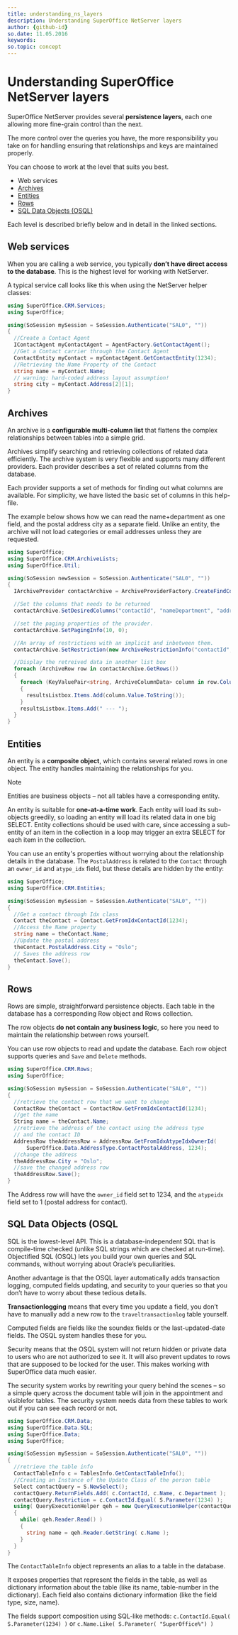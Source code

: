 ```yaml
---
title: understanding_ns_layers
description: Understanding SuperOffice NetServer layers
author: {github-id}
so.date: 11.05.2016
keywords: 
so.topic: concept
---
```


# Understanding SuperOffice NetServer layers

SuperOffice NetServer provides several **persistence layers**, each one allowing more fine-grain control than the next.

The more control over the queries you have, the more responsibility you take on for handling ensuring that relationships and keys are maintained properly.

You can choose to work at the level that suits you best.

* Web services
* [Archives][4]
* [Entities][3]
* [Rows][2]
* [SQL Data Objects (OSQL)][1]

Each level is described briefly below and in detail in the linked sections.

## Web services

When you are calling a web service, you typically **don’t have direct access to the database**. This is the highest level for working with NetServer.

A typical service call looks like this when using the NetServer helper classes:

```csharp
using SuperOffice.CRM.Services;
using SuperOffice;

using(SoSession mySession = SoSession.Authenticate("SAL0", ""))
{
  //Create a Contact Agent
  IContactAgent myContactAgent = AgentFactory.GetContactAgent();
  //Get a Contact carrier through the Contact Agent
  ContactEntity myContact = myContactAgent.GetContactEntity(1234);
  //Retrieving the Name Property of the Contact
  string name = myContact.Name;
  // warning: hard-coded address layout assumption!
  string city = myContact.Address[2][1];
}
```

## Archives

An archive is a **configurable multi-column list** that flattens the complex relationships between tables into a simple grid.

Archives simplify searching and retrieving collections of related data efficiently. The archive system is very flexible and supports many different providers. Each provider describes a set of related columns from the database.

Each provider supports a set of methods for finding out what columns are available. For simplicity, we have listed the basic set of columns in this help-file.

The example below shows how we can read the name+department as one field, and the postal address city as a separate field. Unlike an entity, the archive will not load categories or email addresses unless they are requested.

```csharp
using SuperOffice;
using SuperOffice.CRM.ArchiveLists;
using SuperOffice.Util;

using(SoSession newSession = SoSession.Authenticate("SAL0", ""))
{
  IArchiveProvider contactArchive = ArchiveProviderFactory.CreateFindContactProvider();

  //Set the columns that needs to be returned
  contactArchive.SetDesiredColumns("contactId", "nameDepartment", "address/city");

  //set the paging properties of the provider.
  contactArchive.SetPagingInfo(10, 0);

  //An array of restrictions with an implicit and inbetween them.
  contactArchive.SetRestriction(new ArchiveRestrictionInfo("contactId", "=", "1234"));

  //Display the retreived data in another list box
  foreach (ArchiveRow row in contactArchive.GetRows())
  {
    foreach (KeyValuePair<string, ArchiveColumnData> column in row.ColumnData)
    {
      resultsListbox.Items.Add(column.Value.ToString());
    }
    resultsListbox.Items.Add(" --- ");
  }
}
```

## Entities

An entity is a **composite object**, which contains several related rows in one object. The entity handles maintaining the relationships for you.

> [!NOTE]
> Entities are business objects – not all tables have a corresponding entity.

An entity is suitable for **one-at-a-time work**. Each entity will load its sub-objects greedily, so loading an entity will load its related data in one big SELECT. Entity collections should be used with care, since accessing a sub-entity of an item in the collection in a loop may trigger an extra SELECT for each item in the collection.

You can use an entity's properties without worrying about the relationship details in the database. The `PostalAddress` is related to the `Contact` through an `owner_id` and `atype_idx` field, but these details are hidden by the entity:

```csharp
using SuperOffice;
using SuperOffice.CRM.Entities;

using(SoSession mySession = SoSession.Authenticate("SAL0", ""))
{
  //Get a contact through Idx class
  Contact theContact = Contact.GetFromIdxContactId(1234);
  //Access the Name property
  string name = theContact.Name;
  //Update the postal address
  theContact.PostalAddress.City = "Oslo";
  // Saves the address row
  theContact.Save();
}
```

## Rows

Rows are simple, straightforward persistence objects. Each table in the database has a corresponding Row object and Rows collection.

The row objects **do not contain any business logic**, so here you need to maintain the relationship between rows yourself.

You can use row objects to read and update the database. Each row object supports queries and `Save` and `Delete` methods.

```csharp
using SuperOffice.CRM.Rows;
using SuperOffice;

using(SoSession mySession = SoSession.Authenticate("SAL0", ""))
{
  //retrieve the contact row that we want to change
  ContactRow theContact = ContactRow.GetFromIdxContactId(1234);
  //get the name
  String name = theContact.Name;
  //retrieve the address of the contact using the address type
  // and the contact ID
  AddressRow theAddressRow = AddressRow.GetFromIdxAtypeIdxOwnerId(
      SuperOffice.Data.AddressType.ContactPostalAddress, 1234);
  //change the address 
  theAddressRow.City = "Oslo";
  //save the changed address row
  theAddressRow.Save();
}
```

The Address row will have the `owner_id` field set to 1234, and the `atypeidx` field set to 1 (postal address for contact).

## SQL Data Objects (OSQL

SQL is the lowest-level API. This is a database-independent SQL that is compile-time checked (unlike SQL strings which are checked at run-time). Objectified SQL (OSQL) lets you build your own queries and SQL commands, without worrying about Oracle’s peculiarities.

Another advantage is that the OSQL layer automatically adds transaction logging, computed fields updating, and security to your queries so that you don’t have to worry about these tedious details.

**Transactionlogging** means that every time you update a field, you don’t have to manually add a new row to the `traveltransactionlog` table yourself.

Computed fields are fields like the soundex fields or the last-updated-date fields. The OSQL system handles these for you.

Security means that the OSQL system will not return hidden or private data to users who are not authorized to see it. It will also prevent updates to rows that are supposed to be locked for the user. This makes working with SuperOffice data much easier.

The security system works by rewriting your query behind the scenes – so a simple query across the document table will join in the appointment and visiblefor tables. The security system needs data from these tables to work out if you can see each record or not.

```csharp
using SuperOffice.CRM.Data;
using SuperOffice.Data.SQL;
using SuperOffice.Data;
using SuperOffice;

using(SoSession mySession = SoSession.Authenticate("SAL0", ""))
{
  //retrieve the table info
  ContactTableInfo c = TablesInfo.GetContactTableInfo();
  //Creating an Instance of the Update Class of the person table
  Select contactQuery = S.NewSelect();
  contactQuery.ReturnFields.Add( c.ContactId, c.Name, c.Department );
  contactQuery.Restriction = c.ContactId.Equal( S.Parameter(1234) );
  using( QueryExecutionHelper qeh = new QueryExecutionHelper(contactQuery) )
  {
    while( qeh.Reader.Read() )
    {
      string name = qeh.Reader.GetString( c.Name );
    }
  }
}
```

The `ContactTableInfo` object represents an alias to a table in the database.

It exposes properties that represent the fields in the table, as well as dictionary information about the table (like its name, table-number in the dictionary). Each field also contains dictionary information (like the field type, size, name).

The fields support composition using SQL-like methods: `c.ContactId.Equal( S.Parameter(1234) )` or `c.Name.Like( S.Parameter( "SuperOffice%") )`

<!-- Referenced links -->
[1]: ../osql/index.md
[2]: ../rows/index.md
[3]: ../entities/index.md
[4]: ../archive-providers/index.md
